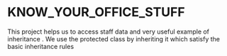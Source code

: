 # KNOW_YOUR_OFFICE_STUFF
This project helps us to access staff data and very useful example of inheritance . We use the protected class by inheriting it which satisfy the basic inheritance rules
